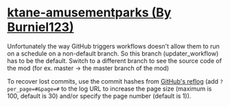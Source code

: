 # [ktane-amusementparks (By Burniel123)](https://github.com/Burniel123/ktane-amusementparks)

Unfortunately the way GitHub triggers workflows doesn't allow them to run on a schedule on a non-default branch. So this branch (updater_workflow) has to be the default. Switch to a different branch to see the source code of the mod (for ex. master -> the master branch of the mod)

To recover lost commits, use the commit hashes from [GitHub's reflog](https://api.github.com/repos/KtaneModules/ktane-amusementparks-Burniel123/events) (add `?per_page=#&page=#` to the log URL to increase the page size (maximum is 100, default is 30) and/or specify the page number (default is 1)).
